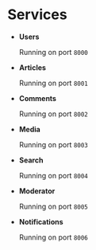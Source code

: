 # Services

- **Users**

    Running on port `8000`

- **Articles**

    Running on port `8001`

- **Comments**

    Running on port `8002`

- **Media**

    Running on port `8003`

- **Search**

    Running on port `8004`

- **Moderator**

    Running on port `8005`

- **Notifications**

    Running on port `8006`
